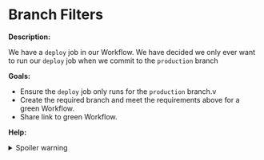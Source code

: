 # Branch Filters

**Description:**

We have a `deploy` job in our Workflow. We have decided we only ever want to run our `deploy` job when we commit to the `production` branch

**Goals:**

- Ensure the `deploy` job only runs for the `production` branch.v
- Create the required branch and meet the requirements above for a green Workflow.
- Share link to green Workflow.

**Help:**
<details>
  <summary>Spoiler warning</summary>
  * https://circleci.com/docs/2.0/workflows-overview/
</details>
